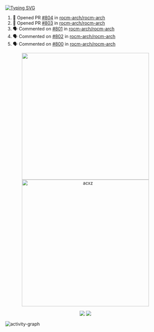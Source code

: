 [![Typing SVG](https://readme-typing-svg.herokuapp.com?size=16&color=AFFFA3&multiline=true&height=75&lines=contributing+to+robotics%2Faerospace%2Fml%2Fgpu+software;packaging+it+for+archlinux;ricer)](https://git.io/typing-svg)

<!--START_SECTION:activity-->
1. 💪 Opened PR [#804](https://github.com/rocm-arch/rocm-arch/pull/804) in [rocm-arch/rocm-arch](https://github.com/rocm-arch/rocm-arch)
2. 💪 Opened PR [#803](https://github.com/rocm-arch/rocm-arch/pull/803) in [rocm-arch/rocm-arch](https://github.com/rocm-arch/rocm-arch)
3. 🗣 Commented on [#801](https://github.com/rocm-arch/rocm-arch/issues/801) in [rocm-arch/rocm-arch](https://github.com/rocm-arch/rocm-arch)
4. 🗣 Commented on [#802](https://github.com/rocm-arch/rocm-arch/issues/802) in [rocm-arch/rocm-arch](https://github.com/rocm-arch/rocm-arch)
5. 🗣 Commented on [#800](https://github.com/rocm-arch/rocm-arch/issues/800) in [rocm-arch/rocm-arch](https://github.com/rocm-arch/rocm-arch)
<!--END_SECTION:activity-->

<p align="center">
  <img width="400em" src=https://github-readme-stats.vercel.app/api?username=acxz&include_all_commits=true&show_icons=true />
  <img width="400em" src="https://github-readme-streak-stats.herokuapp.com/?user=acxz&" alt="acxz" />
</p>

<p align="center">
  <img src=https://github-readme-stats.vercel.app/api/top-langs/?username=acxz&layout=compact />
  <img src=https://github-profile-trophy.vercel.app/?username=acxz&row=2&column=4 />
</p>

![activity-graph](https://activity-graph.herokuapp.com/graph?username=acxz&theme=aqua)

